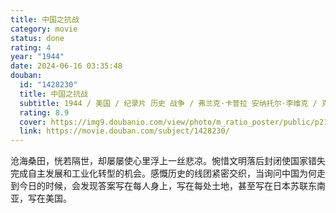 ```yaml
---
title: 中国之抗战
category: movie
status: done
rating: 4
year: "1944"
date: 2024-06-16 03:35:48
douban:
  id: "1428230"
  title: 中国之抗战
  subtitle: 1944 / 美国 / 纪录片 历史 战争 / 弗兰克·卡普拉 安纳托尔·李维克 / 克莱尔·李·陈纳德 宋美龄
  rating: 8.9
  cover: https://img9.doubanio.com/view/photo/m_ratio_poster/public/p2184444474.jpg
  link: https://movie.douban.com/subject/1428230/
---
```


沧海桑田，恍若隔世，却屡屡使心里浮上一丝悲凉。惋惜文明落后封闭使国家错失完成自主发展和工业化转型的机会。感慨历史的线团紧密交织，当询问中国为何走到今日的时候，会发现答案写在每人身上，写在每处土地，甚至写在日本苏联东南亚，写在美国。